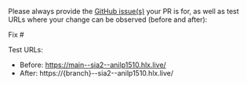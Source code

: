 Please always provide the [GitHub issue(s)](../issues) your PR is for, as well as test URLs where your change can be observed (before and after):

Fix #<gh-issue-id>

Test URLs:
- Before: https://main--sia2--anilp1510.hlx.live/
- After: https://{branch}--sia2--anilp1510.hlx.live/
